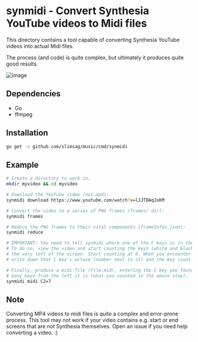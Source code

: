 # synmidi - Convert Synthesia YouTube videos to Midi files

This directory contains a tool capable of converting Synthesia YouTube videos into actual Midi files.

The process (and code) is quite complex, but ultimately it produces quite good results.

![image](https://user-images.githubusercontent.com/3173176/41830562-a2fb374a-77f6-11e8-8888-92c60a8b4a92.png)

## Dependencies

- Go
- ffmpeg

## Installation

```bash
go get -u github.com/slimsag/music/cmd/synmidi
```

## Example

```bash
# Create a directory to work in.
mkdir myvideo && cd myvideo

# Download the YouTube video (out.mp4):
synmidi download https://www.youtube.com/watch?v=lJJTBAqJoKM

# Convert the video to a series of PNG frames (frames/ dir):
synmidi frames

# Reduce the PNG frames to their vital components (frameInfos.json):
synmidi reduce

# IMPORTANT: You need to tell synmidi where one of the C keys is in the video!
# To do so, view the video and start counting the keys (white and black) from
# the very left of the screen. Start counting at 0. When you encounter a C key,
# write down that C key's octave (number next to it) and the key count.

# Finally, produce a midi file (file.mid), entering the C key you found and how
# many keys from the left it is (what you counted in the above step):
synmidi midi C2=7
```

## Note

Converting MP4 videos to midi files is quite a complex and error-prone process. This tool may not
work if your video contains e.g. start or end screens that are not Synthesia themselves. Open an issue if you need help converting a video. :)
